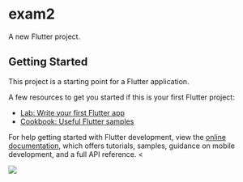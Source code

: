 # exam2

A new Flutter project.

## Getting Started

This project is a starting point for a Flutter application.

A few resources to get you started if this is your first Flutter project:

- [Lab: Write your first Flutter app](https://docs.flutter.dev/get-started/codelab)
- [Cookbook: Useful Flutter samples](https://docs.flutter.dev/cookbook)

For help getting started with Flutter development, view the
[online documentation](https://docs.flutter.dev/), which offers tutorials,
samples, guidance on mobile development, and a full API reference.
<


<p>
  <img src="https://user-images.githubusercontent.com/120647962/211253995-32883808-da6c-4727-b4e3-7074914f6799.png">
  </p>

  
